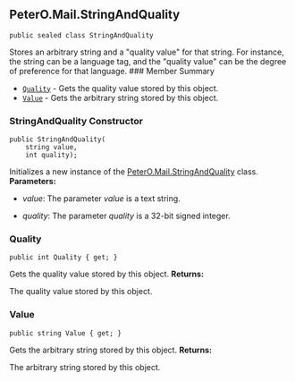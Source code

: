 ## PeterO.Mail.StringAndQuality

    public sealed class StringAndQuality

 Stores an arbitrary string and a "quality value" for that string. For instance, the string can be a language tag, and the "quality value" can be the degree of preference for that language.  ### Member Summary
* <code>[Quality](#Quality)</code> - Gets the quality value stored by this object.
* <code>[Value](#Value)</code> - Gets the arbitrary string stored by this object.

<a id="Void_ctor_String_Int32"></a>
### StringAndQuality Constructor

    public StringAndQuality(
        string value,
        int quality);

 Initializes a new instance of the [PeterO.Mail.StringAndQuality](PeterO.Mail.StringAndQuality.md) class.    <b>Parameters:</b>

 * <i>value</i>:  The parameter  <i>value</i>
 is a text string.

 * <i>quality</i>:  The parameter  <i>quality</i>
 is a 32-bit signed integer.

<a id="Quality"></a>
### Quality

    public int Quality { get; }

 Gets the quality value stored by this object.  <b>Returns:</b>

The quality value stored by this object.

<a id="Value"></a>
### Value

    public string Value { get; }

 Gets the arbitrary string stored by this object.  <b>Returns:</b>

The arbitrary string stored by this object.
